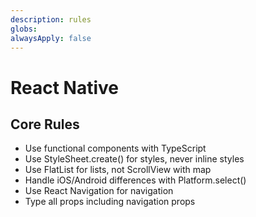 ```yaml
---
description: rules
globs: 
alwaysApply: false
---
```


# React Native

## Core Rules

- Use functional components with TypeScript
- Use StyleSheet.create() for styles, never inline styles
- Use FlatList for lists, not ScrollView with map
- Handle iOS/Android differences with Platform.select()
- Use React Navigation for navigation
- Type all props including navigation props